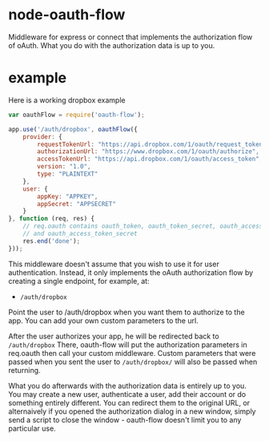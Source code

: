 # node-oauth-flow

Middleware for express or connect that implements 
the authorization flow of oAuth. What you do with
the authorization data is up to you.

# example

Here is a working dropbox example

```js
var oauthFlow = require('oauth-flow');

app.use('/auth/dropbox', oauthFlow({
    provider: {
        requestTokenUrl: "https://api.dropbox.com/1/oauth/request_token",
        authorizationUrl: "https://www.dropbox.com/1/oauth/authorize",
        accessTokenUrl: "https://api.dropbox.com/1/oauth/access_token",
        version: "1.0",
        type: "PLAINTEXT"
    },
    user: {
        appKey: "APPKEY",
        appSecret: "APPSECRET"
    }
}, function (req, res) {
    // req.oauth contains oauth_token, oauth_token_secret, oauth_access_token,
    // and oauth_access_token_secret
    res.end('done');
}));
```

This middleware doesn't assume that you wish to use it for user authentication.
Instead, it only implements the oAuth authorization flow by creating a single
endpoint, for example, at:

* `/auth/dropbox`

Point the user to /auth/dropbox when you want them to authorize to
the app. You can add your own custom parameters to the url.

After the user authorizes your app, he will be redirected back to `/auth/dropbox`
There, oauth-flow will put the authorization parameters in req.oauth then
call your custom middleware. Custom parameters that were passed when you sent the
user to `/auth/dropbox/` will also be passed when returning.

What you do afterwards with the authorization data is entirely up to you.
You may create a new user, authenticate a user, add their account or do
something entirely different. You can redirect them to the original URL, or
alternaively if you opened the authorization dialog in a new window, simply
send a script to close the window - oauth-flow doesn't limit you to any particular
use.
